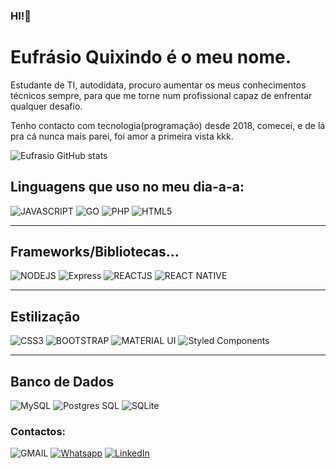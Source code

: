 ### HI!👋 
# Eufrásio Quixindo é o meu nome.

Estudante de TI, autodidata, procuro aumentar os meus conhecimentos técnicos sempre, para que me torne num profissional capaz de enfrentar qualquer desafio.

Tenho contacto com tecnologia(programação) desde 2018, comecei, e de lá pra cá nunca mais parei, foi amor a primeira vista kkk.

![Eufrasio GitHub stats](https://github-readme-stats.vercel.app/api?username=EufrasioDev&show_icons=true&theme=dracula)

## Linguagens que uso no meu dia-a-a:
![JAVASCRIPT](https://img.shields.io/badge/JavaScript-F7DF1E?style=for-the-badge&logo=javascript&logoColor=black)
![GO](https://img.shields.io/badge/Go-00ADD8?style=for-the-badge&logo=go&logoColor=white)
![PHP](https://img.shields.io/badge/PHP-777BB4?style=for-the-badge&logo=php&logoColor=white)
![HTML5](https://img.shields.io/badge/HTML-239120?style=for-the-badge&logo=html5&logoColor=white)

---

## Frameworks/Bibliotecas...
![NODEJS](https://img.shields.io/badge/Node.js-43853D?style=for-the-badge&logo=node.js&logoColor=white)
![Express](https://img.shields.io/badge/Express.js-404D59?style=for-the-badge)
![REACTJS](https://img.shields.io/badge/React-20232A?style=for-the-badge&logo=react&logoColor=61DAFB)
![REACT NATIVE](https://img.shields.io/badge/React_Native-20232A?style=for-the-badge&logo=react&logoColor=61DAFB)

---

## Estilização
![CSS3](https://img.shields.io/badge/CSS-239120?&style=for-the-badge&logo=css3&logoColor=white)
![BOOTSTRAP](https://img.shields.io/badge/Bootstrap-563D7C?style=for-the-badge&logo=bootstrap&logoColor=white)
![MATERIAL UI](	https://img.shields.io/badge/Material--UI-0081CB?style=for-the-badge&logo=material-ui&logoColor=white)
![Styled Components](https://img.shields.io/badge/styled--components-DB7093?style=for-the-badge&logo=styled-components&logoColor=white)

---

## Banco de Dados
![MySQL](https://img.shields.io/badge/MySQL-00000F?style=for-the-badge&logo=mysql&logoColor=white)
![Postgres SQL](https://img.shields.io/badge/PostgreSQL-316192?style=for-the-badge&logo=postgresql&logoColor=white)
![SQLite](https://img.shields.io/badge/SQLite-07405E?style=for-the-badge&logo=sqlite&logoColor=white)

### Contactos:

![GMAIL](https://img.shields.io/badge/Gmail-D14836?style=for-the-badge&logo=gmail&logoColor=white)
[![Whatsapp](https://img.shields.io/badge/WhatsApp-25D366?style=for-the-badge&logo=whatsapp&logoColor=white)](https://api.whatsapp/send?phone=244946955433)
[![LinkedIn](https://img.shields.io/badge/LinkedIn-0077B5?style=for-the-badge&logo=linkedin&logoColor=white)](https://linkedin.com/in/eufrasio-quixindo)
